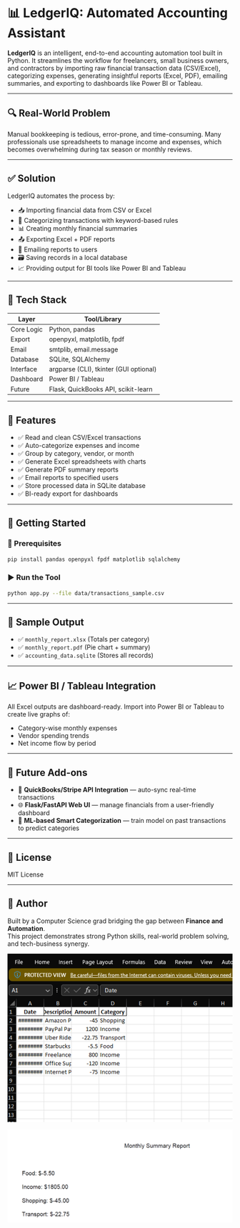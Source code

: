 # 📊 LedgerIQ: Automated Accounting Assistant

**LedgerIQ** is an intelligent, end-to-end accounting automation tool built in Python. It streamlines the workflow for freelancers, small business owners, and contractors by importing raw financial transaction data (CSV/Excel), categorizing expenses, generating insightful reports (Excel, PDF), emailing summaries, and exporting to dashboards like Power BI or Tableau.

---

## 🔍 Real-World Problem

Manual bookkeeping is tedious, error-prone, and time-consuming. Many professionals use spreadsheets to manage income and expenses, which becomes overwhelming during tax season or monthly reviews.

---

## ✅ Solution

LedgerIQ automates the process by:

- 📥 Importing financial data from CSV or Excel
- 📂 Categorizing transactions with keyword-based rules
- 📊 Creating monthly financial summaries
- 📤 Exporting Excel + PDF reports
- 📧 Emailing reports to users
- 🗃️ Saving records in a local database
- 📈 Providing output for BI tools like Power BI and Tableau

---

## 🧰 Tech Stack

| Layer        | Tool/Library                |
|--------------|-----------------------------|
| Core Logic   | Python, pandas              |
| Export       | openpyxl, matplotlib, fpdf  |
| Email        | smtplib, email.message      |
| Database     | SQLite, SQLAlchemy          |
| Interface    | argparse (CLI), tkinter (GUI optional) |
| Dashboard    | Power BI / Tableau          |
| Future       | Flask, QuickBooks API, scikit-learn |

---

## 📁 Features

- ✅ Read and clean CSV/Excel transactions
- ✅ Auto-categorize expenses and income
- ✅ Group by category, vendor, or month
- ✅ Generate Excel spreadsheets with charts
- ✅ Generate PDF summary reports
- ✅ Email reports to specified users
- ✅ Store processed data in SQLite database
- ✅ BI-ready export for dashboards

---

## 🚀 Getting Started

### 🔧 Prerequisites

```bash
pip install pandas openpyxl fpdf matplotlib sqlalchemy
```

### ▶️ Run the Tool

```bash
python app.py --file data/transactions_sample.csv
```

---

## 📸 Sample Output

- ✅ `monthly_report.xlsx` (Totals per category)
- ✅ `monthly_report.pdf` (Pie chart + summary)
- ✅ `accounting_data.sqlite` (Stores all records)

---

## 📈 Power BI / Tableau Integration

All Excel outputs are dashboard-ready. Import into Power BI or Tableau to create live graphs of:

- Category-wise monthly expenses
- Vendor spending trends
- Net income flow by period

---

## 🤖 Future Add-ons

- 🔌 **QuickBooks/Stripe API Integration** — auto-sync real-time transactions
- 🌐 **Flask/FastAPI Web UI** — manage financials from a user-friendly dashboard
- 🧠 **ML-based Smart Categorization** — train model on past transactions to predict categories

---

## 📄 License

MIT License

---

## 🧠 Author

Built by a Computer Science grad bridging the gap between **Finance and Automation**.  
This project demonstrates strong Python skills, real-world problem solving, and tech-business synergy.

![alt text](image.png)

![alt text](image-1.png)